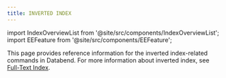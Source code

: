 ```yaml
---
title: INVERTED INDEX
---
```

import IndexOverviewList from '@site/src/components/IndexOverviewList';
import EEFeature from '@site/src/components/EEFeature';

<EEFeature featureName='INVERTED INDEX'/>

This page provides reference information for the inverted index-related commands in Databend. For more information about inverted index, see [Full-Text Index](/guides/performance/fulltext-index).

<IndexOverviewList />